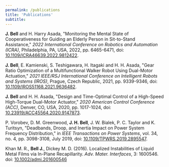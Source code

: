 ```yaml
---
permalink: /publications
title: 'Publications'
subtitle: 
---
```


**J. Bell** and H. Harry Asada, \"Monitoring the Mental State of
Cooperativeness for Guiding an Elderly Person in Sit-to-Stand
Assistance,\" *2022 International Conference on Robotics and Automation
(ICRA)*, Philadelphia, PA, USA, 2022, pp. 6465-6471, doi:
[10.1109/ICRA46639.2022.9812422](https://doi.org/10.1109/ICRA46639.2022.9812422).

**J. Bell**, E. Kamienski, S. Teshigawara, H. Itagaki and H. H. Asada,
\"Gear Ratio Optimization of a Multifunctional Walker Robot Using
Dual-Motor Actuation,\" *2021 IEEE/RSJ International Conference on
Intelligent Robots and Systems (IROS)*, Prague, Czech Republic, 2021,
pp. 9339-9346, doi: [10.1109/IROS51168.2021.9636482](https://doi.org/10.1109/IROS51168.2021.9636482).

**J. Bell** and H. H. Asada, \"Design and Time-Optimal Control of a
High-Speed High-Torque Dual-Motor Actuator,\" *2020 American Control
Conference (ACC)*, Denver, CO, USA, 2020, pp. 1017-1024, doi:
[10.23919/ACC45564.2020.9147873](https://doi.org/10.23919/ACC45564.2020.9147873).

P. Vorobev, D. M. Greenwood, **J. H. Bell**, J. W. Bialek, P. C. Taylor
and K. Turitsyn, \"Deadbands, Droop, and Inertia Impact on Power System
Frequency Distribution,\" in *IEEE Transactions on Power Systems*, vol.
34, no. 4, pp. 3098-3108, July 2019, doi: [10.1109/TPWRS.2019.2895547](https://doi.org/10.1109/TPWRS.2019.2895547).

Khan M. R., **Bell J.**, Dickey M. D. (2016). Localized Instabilities of
Liquid Metal Films via In-Plane Recapillarity. *Adv. Mater.
Interfaces*, 3: 1600546. doi: [10.1002/admi.201600546](https://doi.org/10.1002/admi.201600546)
